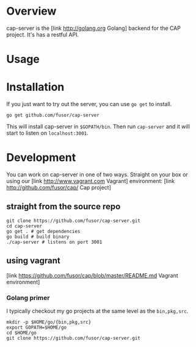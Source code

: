 <a name="overview"></a>
# Overview
cap-server is the [link http://golang.org  Golang]  backend for the CAP project. It's has a restful API.

<a name="usage"></a>
# Usage
<a name="installation"></a>
# Installation
If you just want to try out the server, you can use ```go get``` to install.

```shell
go get github.com/fusor/cap-server
```
This will install cap-server in ```$GOPATH/bin```. Then run ```cap-server``` and it will start to listen on ```localhost:3001```.

# Development
You can work on cap-server in one of two ways. Straight on your box or using our [link http://www.vagrant.com Vagrant] environment: [link http://github.com/fusor/cap/ Cap project]

## straight from the source repo
```shell
git clone https://github.com/fusor/cap-server.git
cd cap-server
go get . # get dependencies
go build # build binary
./cap-server # listens on port 3001
```

  ## using vagrant
  [link https://github.com/fusor/cap/blob/master/README.md Vagrant environment]

### Golang primer
I typically checkout my go projects at the same level as the ```bin,pkg,src```.
```shell
mkdir -p $HOME/go/{bin,pkg,src}
export GOPATH=$HOME/go
cd $HOME/go
git clone https://github.com/fusor/cap-server.git
```
